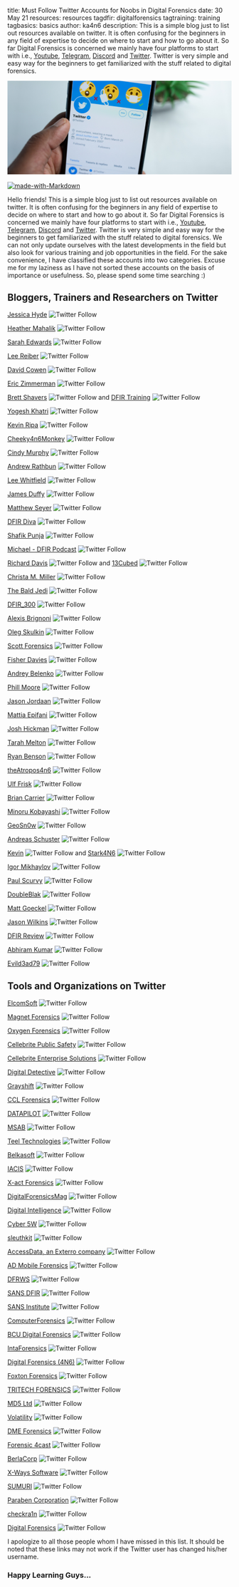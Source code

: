 title: Must Follow Twitter Accounts for Noobs in Digital Forensics
date: 30 May 21
resources: resources
tagdfir: digitalforensics
tagtraining: training
tagbasics: basics
author: ka4n6
description: This is a simple blog just to list out resources available on twitter. It is often confusing for the beginners in any field of expertise to decide on where to start and how to go about it. So far Digital Forensics is concerned we mainly have four platforms to start with i.e., [Youtube](https://www.youtube.com/), [Telegram](https://telegram.org/), [Discord](https://discord.com/brand-new) and [Twitter](https://twitter.com/). Twitter is very simple and easy way for the beginners to get familiarized with the stuff related to digital forensics. 







![twitter](\static\resources\reso1.png)

[![made-with-Markdown](https://img.shields.io/badge/Made%20with-Markdown-1f425f.svg)](http://commonmark.org)

Hello friends! This is a simple blog just to list out resources available on twitter. It is often confusing for the beginners in any field of expertise to decide on where to start and how to go about it. So far Digital Forensics is concerned we mainly have four platforms to start with i.e., [Youtube](https://www.youtube.com/), [Telegram](https://telegram.org/), [Discord](https://discord.com/brand-new) and [Twitter](https://twitter.com/). Twitter is very simple and easy way for the beginners to get familiarized with the stuff related to digital forensics. We can not only update ourselves with the latest developments in the field but also look for various training and job opportunities in the field.  For the sake convenience, I have classified these accounts into two categories. Excuse me for my laziness as I have not sorted these accounts on the basis of importance or usefulness. So, please spend some time searching :)

## **Bloggers, Trainers and Researchers on Twitter**

[Jessica Hyde](https://twitter.com/B1N2H3X) ![Twitter Follow](https://img.shields.io/twitter/follow/B1N2H3X?style=social)

[Heather Mahalik](https://twitter.com/HeatherMahalik) ![Twitter Follow](https://img.shields.io/twitter/follow/HeatherMahalik?style=social)

[Sarah Edwards](https://twitter.com/iamevltwin)  ![Twitter Follow](https://img.shields.io/twitter/follow/iamevltwin?style=social)

[Lee Reiber](https://twitter.com/Celldet) ![Twitter Follow](https://img.shields.io/twitter/follow/Celldet?style=social)

[David Cowen](https://twitter.com/HECFBlog) ![Twitter Follow](https://img.shields.io/twitter/follow/HECFBlog?style=social)

[Eric Zimmerman](https://twitter.com/EricRZimmerman) ![Twitter Follow](https://img.shields.io/twitter/follow/EricRZimmerman?style=social)

[Brett Shavers](https://twitter.com/Brett_Shavers) ![Twitter Follow](https://img.shields.io/twitter/follow/Brett_Shavers?style=social) and [DFIR Training](https://twitter.com/DFIRTraining) ![Twitter Follow](https://img.shields.io/twitter/follow/DFIRTraining?style=social)

[Yogesh Khatri](https://twitter.com/SwiftForensics) ![Twitter Follow](https://img.shields.io/twitter/follow/SwiftForensics?style=social)

[Kevin Ripa](https://twitter.com/kevinripa) ![Twitter Follow](https://img.shields.io/twitter/follow/kevinripa?style=social)

[Cheeky4n6Monkey](https://twitter.com/Cheeky4n6Monkey) ![Twitter Follow](https://img.shields.io/twitter/follow/Cheeky4n6Monkey?style=social)

[Cindy Murphy](https://twitter.com/CindyMurph) ![Twitter Follow](https://img.shields.io/twitter/follow/CindyMurph?style=social)

[Andrew Rathbun](https://twitter.com/bunsofwrath12)  ![Twitter Follow](https://img.shields.io/twitter/follow/bunsofwrath12?style=social)

[Lee Whitfield](https://twitter.com/lee_whitfield) ![Twitter Follow](https://img.shields.io/twitter/follow/lee_whitfield?style=social)

[James Duffy](https://twitter.com/j_duffy01)  ![Twitter Follow](https://img.shields.io/twitter/follow/j_duffy01?style=social)

[Matthew Seyer](https://twitter.com/forensic_matt) ![Twitter Follow](https://img.shields.io/twitter/follow/forensic_matt?style=social)

[DFIR Diva](https://twitter.com/DfirDiva) ![Twitter Follow](https://img.shields.io/twitter/follow/DfirDiva?style=social)

[Shafik Punja](https://twitter.com/qubytelogic) ![Twitter Follow](https://img.shields.io/twitter/follow/qubytelogic?style=social)

[Michael - DFIR Podcast](https://twitter.com/DFIRPodcast)  ![Twitter Follow](https://img.shields.io/twitter/follow/DFIRPodcast?style=social)

[Richard Davis](https://twitter.com/davisrichardg) ![Twitter Follow](https://img.shields.io/twitter/follow/davisrichardg?style=social) and [13Cubed](https://twitter.com/13CubedDFIR) ![Twitter Follow](https://img.shields.io/twitter/follow/13CubedDFIR?style=social)

[Christa M. Miller](https://twitter.com/christammiller) ![Twitter Follow](https://img.shields.io/twitter/follow/christammiller?style=social)

[The Bald Jedi](https://twitter.com/TroySchnack) ![Twitter Follow](https://img.shields.io/twitter/follow/TroySchnack?style=social)

[DFIR_300](https://twitter.com/300Dfir) ![Twitter Follow](https://img.shields.io/twitter/follow/300Dfir?style=social)

[Alexis Brignoni](https://twitter.com/AlexisBrignoni) ![Twitter Follow](https://img.shields.io/twitter/follow/AlexisBrignoni?style=social)

[Oleg Skulkin](https://twitter.com/oskulkin) ![Twitter Follow](https://img.shields.io/twitter/follow/oskulkin?style=social)

[Scott Forensics](https://twitter.com/ScottForensics)  ![Twitter Follow](https://img.shields.io/twitter/follow/ScottForensics?style=social)

[Fisher Davies](https://twitter.com/Fisherdavies) ![Twitter Follow](https://img.shields.io/twitter/follow/Fisherdavies?style=social)

[Andrey Belenko](https://twitter.com/abelenko) ![Twitter Follow](https://img.shields.io/twitter/follow/abelenko?style=social)

[Phill Moore](https://twitter.com/phillmoore) ![Twitter Follow](https://img.shields.io/twitter/follow/phillmoore?style=social)

[Jason Jordaan](https://twitter.com/DFS_JasonJ) ![Twitter Follow](https://img.shields.io/twitter/follow/DFS_JasonJ?style=social)

[Mattia Epifani](https://twitter.com/mattiaep) ![Twitter Follow](https://img.shields.io/twitter/follow/mattiaep?style=social)

[Josh Hickman](https://twitter.com/josh_hickman1) ![Twitter Follow](https://img.shields.io/twitter/follow/josh_hickman1?style=social)

[Tarah Melton](https://twitter.com/melton_tarah) ![Twitter Follow](https://img.shields.io/twitter/follow/melton_tarah?style=social)

[Ryan Benson](https://twitter.com/_RyanBenson) ![Twitter Follow](https://img.shields.io/twitter/follow/_RyanBenson?style=social)

[theAtropos4n6](https://twitter.com/theAtropos4n6) ![Twitter Follow](https://img.shields.io/twitter/follow/theAtropos4n6?style=social)

[Ulf Frisk](https://twitter.com/UlfFrisk) ![Twitter Follow](https://img.shields.io/twitter/follow/UlfFrisk?style=social)

[Brian Carrier](https://twitter.com/carrier4n6) ![Twitter Follow](https://img.shields.io/twitter/follow/carrier4n6?style=social)

[Minoru Kobayashi](https://twitter.com/unkn0wnbit) ![Twitter Follow](https://img.shields.io/twitter/follow/unkn0wnbit?style=social)

[GeoSn0w](https://twitter.com/FCE365) ![Twitter Follow](https://img.shields.io/twitter/follow/FCE365?style=social)

[Andreas Schuster](https://twitter.com/forensikblog) ![Twitter Follow](https://img.shields.io/twitter/follow/forensikblog?style=social)

[Kevin](https://twitter.com/KevinPagano3) ![Twitter Follow](https://img.shields.io/twitter/follow/KevinPagano3?style=social) and [Stark4N6](https://twitter.com/stark4n6) ![Twitter Follow](https://img.shields.io/twitter/follow/stark4n6?style=social)

[Igor Mikhaylov](https://twitter.com/Weare4n6) ![Twitter Follow](https://img.shields.io/twitter/follow/Weare4n6?style=social)

[Paul Scurvy](https://twitter.com/PaulScurvy) ![Twitter Follow](https://img.shields.io/twitter/follow/PaulScurvy?style=social)

[DoubleBlak](https://twitter.com/BlakDouble) ![Twitter Follow](https://img.shields.io/twitter/follow/BlakDouble?style=social)

[Matt Goeckel](https://twitter.com/mattforensic) ![Twitter Follow](https://img.shields.io/twitter/follow/mattforensic?style=social)

[Jason Wilkins](https://twitter.com/TheJasonWilkins) ![Twitter Follow](https://img.shields.io/twitter/follow/TheJasonWilkins?style=social)

[DFIR Review](https://twitter.com/DFIRReview) ![Twitter Follow](https://img.shields.io/twitter/follow/DFIRReview?style=social)

[Abhiram Kumar](https://twitter.com/_abhiramkumar) ![Twitter Follow](https://img.shields.io/twitter/follow/_abhiramkumar?style=social) 

[Evild3ad79](https://twitter.com/Evild3ad79) ![Twitter Follow](https://img.shields.io/twitter/follow/Evild3ad79?style=social)



## **Tools and Organizations on Twitter** 

[ElcomSoft](https://twitter.com/ElcomSoft) ![Twitter Follow](https://img.shields.io/twitter/follow/ElcomSoft?style=for-the-badge)

[Magnet Forensics](https://twitter.com/MagnetForensics) ![Twitter Follow](https://img.shields.io/twitter/follow/MagnetForensics?style=for-the-badge)

[Oxygen Forensics](https://twitter.com/oxygenforensic) ![Twitter Follow](https://img.shields.io/twitter/follow/oxygenforensic?style=for-the-badge)

[Cellebrite Public Safety](https://twitter.com/Cellebrite_UFED) ![Twitter Follow](https://img.shields.io/twitter/follow/Cellebrite_UFED?style=for-the-badge)

[Cellebrite Enterprise Solutions](https://twitter.com/CellebriteES) ![Twitter Follow](https://img.shields.io/twitter/follow/CellebriteES?style=for-the-badge)

[Digital Detective](https://twitter.com/DigitalDetectiv) ![Twitter Follow](https://img.shields.io/twitter/follow/DigitalDetectiv?style=for-the-badge)

[Grayshift](https://twitter.com/GrayshiftLLC) ![Twitter Follow](https://img.shields.io/twitter/follow/GrayshiftLLC?style=for-the-badge)

[CCL Forensics](https://twitter.com/CCLForensics) ![Twitter Follow](https://img.shields.io/twitter/follow/CCLForensics?style=for-the-badge)

[DATAPILOT](https://twitter.com/SusteenTweet) ![Twitter Follow](https://img.shields.io/twitter/follow/SusteenTweet?style=for-the-badge)

[MSAB](https://twitter.com/MSAB_XRY) ![Twitter Follow](https://img.shields.io/twitter/follow/MSAB_XRY?style=for-the-badge)

[Teel Technologies](https://twitter.com/teeltech) ![Twitter Follow](https://img.shields.io/twitter/follow/teeltech?style=for-the-badge)

[Belkasoft](https://twitter.com/Belkasoft) ![Twitter Follow](https://img.shields.io/twitter/follow/Belkasoft?style=for-the-badge)

[IACIS](https://twitter.com/IACIS) ![Twitter Follow](https://img.shields.io/twitter/follow/IACIS?style=for-the-badge)

[X-act Forensics](https://twitter.com/XactForensics) ![Twitter Follow](https://img.shields.io/twitter/follow/XactForensics?style=for-the-badge)

[DigitalForensicsMag](https://twitter.com/DFMag) ![Twitter Follow](https://img.shields.io/twitter/follow/DFMag?style=for-the-badge)

[Digital Intelligence](https://twitter.com/DigitalIntel) ![Twitter Follow](https://img.shields.io/twitter/follow/DigitalIntel?style=for-the-badge)

[Cyber 5W](https://twitter.com/cyber5w) ![Twitter Follow](https://img.shields.io/twitter/follow/cyber5w?style=for-the-badge)

[sleuthkit](https://twitter.com/sleuthkit) ![Twitter Follow](https://img.shields.io/twitter/follow/sleuthkit?style=for-the-badge)

[AccessData, an Exterro company](https://twitter.com/AccessDataGroup) ![Twitter Follow](https://img.shields.io/twitter/follow/AccessDataGroup?style=for-the-badge)

[AD Mobile Forensics](https://twitter.com/ADMobilForensic) ![Twitter Follow](https://img.shields.io/twitter/follow/ADMobilForensic?style=for-the-badge)

[DFRWS](https://twitter.com/DFRWS) ![Twitter Follow](https://img.shields.io/twitter/follow/DFRWS?style=for-the-badge)

[SANS DFIR](https://twitter.com/sansforensics) ![Twitter Follow](https://img.shields.io/twitter/follow/sansforensics?style=for-the-badge)

[SANS Institute](https://twitter.com/SANSInstitute) ![Twitter Follow](https://img.shields.io/twitter/follow/SANSInstitute?style=for-the-badge)

[ComputerForensics](https://twitter.com/ComputForensics) ![Twitter Follow](https://img.shields.io/twitter/follow/ComputForensics?style=for-the-badge)

[BCU Digital Forensics](https://twitter.com/BCUForensics) ![Twitter Follow](https://img.shields.io/twitter/follow/BCUForensics?style=for-the-badge)

[IntaForensics](https://twitter.com/IntaForensics)  ![Twitter Follow](https://img.shields.io/twitter/follow/IntaForensics?style=for-the-badge)

[Digital Forensics (4N6)](https://twitter.com/D4n6J) ![Twitter Follow](https://img.shields.io/twitter/follow/D4n6J?style=for-the-badge)

[Foxton Forensics](https://twitter.com/FoxtonForensics) ![Twitter Follow](https://img.shields.io/twitter/follow/FoxtonForensics?style=for-the-badge)

[TRITECH FORENSICS](https://twitter.com/TriTechForensic) ![Twitter Follow](https://img.shields.io/twitter/follow/TriTechForensic?style=for-the-badge)

[MD5 Ltd](https://twitter.com/MD5forensics) ![Twitter Follow](https://img.shields.io/twitter/follow/MD5forensics?style=for-the-badge)

[Volatility](https://twitter.com/volatility) ![Twitter Follow](https://img.shields.io/twitter/follow/volatility?style=for-the-badge)

[DME Forensics](https://twitter.com/dmeforensics) ![Twitter Follow](https://img.shields.io/twitter/follow/dmeforensics?style=for-the-badge)

[Forensic 4cast](https://twitter.com/4cast) ![Twitter Follow](https://img.shields.io/twitter/follow/4cast?style=for-the-badge)

[BerlaCorp](https://twitter.com/BerlaCorp)  ![Twitter Follow](https://img.shields.io/twitter/follow/BerlaCorp?style=for-the-badge)

[X-Ways Software](https://twitter.com/XWaysSoftware) ![Twitter Follow](https://img.shields.io/twitter/follow/XWaysSoftware?style=for-the-badge)

[SUMURI](https://twitter.com/SUMURIForensics) ![Twitter Follow](https://img.shields.io/twitter/follow/SUMURIForensics?style=for-the-badge)

[Paraben Corporation](https://twitter.com/parabencorp)  ![Twitter Follow](https://img.shields.io/twitter/follow/parabencorp?style=for-the-badge)

[checkra1n](https://twitter.com/checkra1n) ![Twitter Follow](https://img.shields.io/twitter/follow/checkra1n?style=for-the-badge)

[Digital Forensics](https://twitter.com/3EFLtd) ![Twitter Follow](https://img.shields.io/twitter/follow/3EFLtd?style=for-the-badge)



I apologize to all those people whom I have missed in this list. It should be noted that these links may not work if the Twitter user  has changed his/her username.

### Happy Learning Guys...



